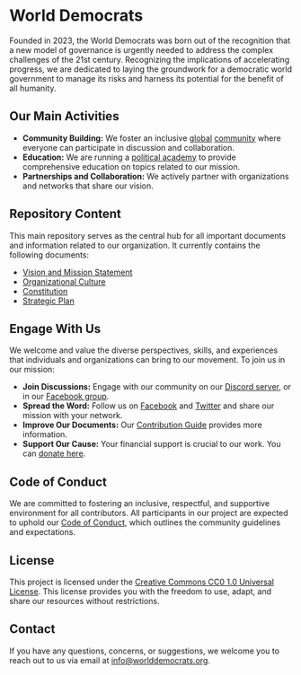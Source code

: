 # World Democrats

Founded in 2023, the World Democrats was born out of the recognition that a new model of governance is urgently needed to address the complex challenges of the 21st century. Recognizing the implications of accelerating progress, we are dedicated to laying the groundwork for a democratic world government to manage its risks and harness its potential for the benefit of all humanity.

## Our Main Activities

- **Community Building:** We foster an inclusive [global](https://discord.gg/KhuwtTPnXa) [community](https://www.facebook.com/groups/worlddemocrats) where everyone can participate in discussion and collaboration.
- **Education:** We are running a [political academy](https://github.com/worlddemocrats/academy) to provide comprehensive education on topics related to our mission.
- **Partnerships and Collaboration:** We actively partner with organizations and networks that share our vision.

## Repository Content

This main repository serves as the central hub for all important documents and information related to our organization. It currently contains the following documents:

- [Vision and Mission Statement](https://github.com/worlddemocrats/federation/blob/main/VISION_AND_MISSION.md)
- [Organizational Culture](https://github.com/worlddemocrats/federation/blob/main/ORGANIZATIONAL_CULTURE.md)
- [Constitution](https://github.com/worlddemocrats/federation/blob/main/CONSTITUTION.md)
- [Strategic Plan](https://github.com/worlddemocrats/federation/blob/main/STRATEGIC_PLAN.md)

## Engage With Us

We welcome and value the diverse perspectives, skills, and experiences that individuals and organizations can bring to our movement. To join us in our mission:

- **Join Discussions:** Engage with our community on our [Discord server](https://discord.gg/KhuwtTPnXa), or in our [Facebook group](https://www.facebook.com/groups/worlddemocrats).
- **Spread the Word:** Follow us on [Facebook](https://facebook.com/worlddemocratsorg) and [Twitter](https://twitter.com/world_democrats) and share our mission with your network.
- **Improve Our Documents:** Our [Contribution Guide](CONTRIBUTING.md) provides more information.
- **Support Our Cause:** Your financial support is crucial to our work. You can [donate here](link-to-your-donation-page).

## Code of Conduct

We are committed to fostering an inclusive, respectful, and supportive environment for all contributors. All participants in our project are expected to uphold our [Code of Conduct](https://github.com/worlddemocrats/federation/blob/main/CODE_OF_CONDUCT.md), which outlines the community guidelines and expectations.

## License

This project is licensed under the [Creative Commons CC0 1.0 Universal License](https://github.com/worlddemocrats/federation/blob/main/LICENSE). This license provides you with the freedom to use, adapt, and share our resources without restrictions.

## Contact

If you have any questions, concerns, or suggestions, we welcome you to reach out to us via email at info@worlddemocrats.org.
